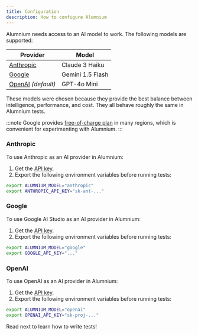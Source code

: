 ```yaml
---
title: Configuration
description: How to configure Alumnium
---
```


Alumnium needs access to an AI model to work. The following models are supported:

| Provider                 | Model            |
| ------------------------ | ---------------- |
| [Anthropic][1]           | Claude 3 Haiku   |
| [Google][2]              | Gemini 1.5 Flash |
| [OpenAI][3] _(default)_  | GPT-4o Mini      |

These models were chosen because they provide the best balance between intelligence, performance, and cost. They all behave roughly the same in Alumnium tests.

:::note
Google provides [free-of-charge plan][7] in many regions, which is convenient for experimenting with Alumnium.
:::

### Anthropic

To use Anthropic as an AI provider in Alumnium:

1. Get the [API key][4].
2. Export the following environment variables before running tests:

```bash
export ALUMNIUM_MODEL="anthropic"
export ANTHROPIC_API_KEY="sk-ant-..."
```

### Google

To use Google AI Studio as an AI provider in Alumnium:

1. Get the [API key][5].
2. Export the following environment variables before running tests:

```bash
export ALUMNIUM_MODEL="google"
export GOOGLE_API_KEY="..."
```

### OpenAI

To use OpenAI as an AI provider in Alumnium:

1. Get the [API key][6].
2. Export the following environment variables before running tests:

```bash
export ALUMNIUM_MODEL="openai"
export OPENAI_API_KEY="sk-proj-..."
```


Read next to learn how to write tests!


[1]: https://www.anthropic.com
[2]: https://aistudio.google.com
[3]: https://openai.com
[4]: https://docs.anthropic.com/en/api/getting-started
[5]: https://aistudio.google.com/app/apikey
[6]: https://help.openai.com/en/articles/4936850-where-do-i-find-my-openai-api-key
[7]: https://ai.google.dev/gemini-api/docs/billing
